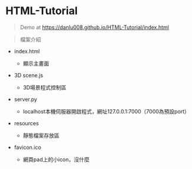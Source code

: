 # HTML-Tutorial

> Demo at https://danlu008.github.io/HTML-Tutorial/index.html

> 檔案介紹
* index.html
  * 顯示主畫面

* 3D scene.js
  * 3D場景程式控制區

* server.py
  * localhost本機伺服器開啟程式，網址127.0.0.1:7000（7000為預設port）

* resources
  * 靜態檔案存放區

* favicon.ico
  * 網頁pad上的小icon，沒什麼
